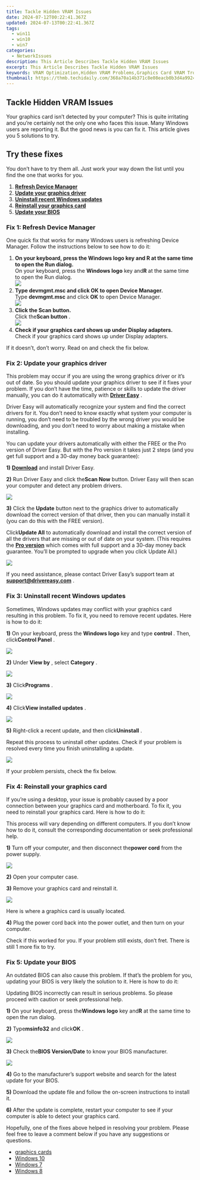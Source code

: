 ```yaml
---
title: Tackle Hidden VRAM Issues
date: 2024-07-12T00:22:41.367Z
updated: 2024-07-13T00:22:41.367Z
tags:
  - win11
  - win10
  - win7
categories:
  - NetworkIssues
description: This Article Describes Tackle Hidden VRAM Issues
excerpt: This Article Describes Tackle Hidden VRAM Issues
keywords: VRAM Optimization,Hidden VRAM Problems,Graphics Card VRAM Troubleshooting,VRAM Configuration Tips,Enhancing VRAM Performance,Addressing Graphics Card RAM Issues,VRAM Firmware Update Guide
thumbnail: https://thmb.techidaily.com/368a70a14b371c8e08eacb0b3d4a99240a39fbb092918116ea6d8f331f8e83e6.jpg
---
```


## Tackle Hidden VRAM Issues

 Your graphics card isn’t detected by your computer? This is quite irritating and you’re certainly not the only one who faces this issue. Many Windows users are reporting it. But the good news is you can fix it. This article gives you 5 solutions to try.

## Try these fixes

 You don’t have to try them all. Just work your way down the list until you find the one that works for you.

1. **[Refresh Device Manager](#a)**
2. **[Update your graphics driver](#b)**
3. **[Uninstall recent Windows updates](#c)**
4. **[Reinstall your graphics card](#d)**
5. **[Update your BIOS](#e)** [](#e)

### Fix 1: Refresh Device Manager

 One quick fix that works for many Windows users is refreshing Device Manager. Follow the instructions below to see how to do it:  

1. **On your keyboard, press the Windows logo key and R at the same time to open the Run dialog.**  
 On your keyboard, press the **Windows logo**  key and**R** at the same time to open the Run dialog.  
![](https://images.drivereasy.com/wp-content/uploads/2019/06/2019-12-31_14-52-28.jpg)
2. **Type devmgmt.msc and click OK to open Device Manager.**  
 Type **devmgmt.msc** and click **OK** to open Device Manager.  
![](https://images.drivereasy.com/wp-content/uploads/2019/12/2019-12-31_15-32-37.jpg)
3. **Click the Scan button.**  
 Click the**Scan button** .  
![](https://images.drivereasy.com/wp-content/uploads/2019/12/2019-12-31_15-32-47.jpg)
4. **Check if your graphics card shows up under Display adapters.**  
 Check if your graphics card shows up under Display adapters.

 If it doesn’t, don’t worry. Read on and check the fix below.

### Fix 2: Update your graphics driver

 This problem may occur if you are using the wrong graphics driver or it’s out of date. So you should update your graphics driver to see if it fixes your problem. If you don’t have the time, patience or skills to update the driver manually, you can do it automatically with **[Driver Easy](https://tools.techidaily.com/drivereasy/download/)**  .

 Driver Easy will automatically recognize your system and find the correct drivers for it. You don’t need to know exactly what system your computer is running, you don’t need to be troubled by the wrong driver you would be downloading, and you don’t need to worry about making a mistake when installing.

 You can update your drivers automatically with either the FREE or the Pro version of Driver Easy. But with the Pro version it takes just 2 steps (and you get full support and a 30-day money back guarantee):

**1)** [](https://tools.techidaily.com/drivereasy/download/) **[Download](https://tools.techidaily.com/drivereasy/download/)**  and install Driver Easy.

**2)** Run Driver Easy and click the**Scan Now** button. Driver Easy will then scan your computer and detect any problem drivers.

![](https://images.drivereasy.com/wp-content/uploads/2019/12/2019-12-31_15-33-03.jpg)

**3)** Click the **Update**  button next to the graphics driver to automatically download the correct version of that driver, then you can manually install it (you can do this with the FREE version).

 Click**Update All** to automatically download and install the correct version of all the drivers that are missing or out of date on your system. (This requires the [](https://tools.techidaily.com/drivereasy/download/) **[Pro version](https://tools.techidaily.com/drivereasy/download/)**  which comes with full support and a 30-day money back guarantee. You’ll be prompted to upgrade when you click Update All.)

![](https://images.drivereasy.com/wp-content/uploads/2019/12/2019-12-31_15-33-11.jpg)

 If you need assistance, please contact Driver Easy’s support team at **[support@drivereasy.com](mailto:support@drivereasy.com)**  .

### Fix 3: Uninstall recent Windows updates

 Sometimes, Windows updates may conflict with your graphics card resulting in this problem. To fix it, you need to remove recent updates. Here is how to do it:

**1)** On your keyboard, press the **Windows logo** key and type **control** . Then, click**Control Panel** .

![](https://images.drivereasy.com/wp-content/uploads/2019/12/2019-12-31_15-40-24.jpg)

**2)** Under **View by** , select **Category** .

![](https://images.drivereasy.com/wp-content/uploads/2019/12/2019-12-31_15-40-29.jpg)

**3)** Click**Programs** .

![](https://images.drivereasy.com/wp-content/uploads/2019/12/2019-12-31_15-40-34.jpg)

**4)** Click**View installed updates** .

![](https://images.drivereasy.com/wp-content/uploads/2019/12/2019-12-31_15-40-38.jpg)

**5)** Right-click a recent update, and then click**Uninstall** .

 Repeat this process to uninstall other updates. Check if your problem is resolved every time you finish uninstalling a update.

![](https://images.drivereasy.com/wp-content/uploads/2019/12/2019-12-31_15-40-42.jpg)

If your problem persists, check the fix below.

### Fix 4: Reinstall your graphics card

 If you’re using a desktop, your issue is probably caused by a poor connection between your graphics card and motherboard. To fix it, you need to reinstall your graphics card. Here is how to do it:

 This process will vary depending on different computers. If you don’t know how to do it, consult the corresponding documentation or seek professional help.

**1)** Turn off your computer, and then disconnect the**power cord** from the power supply.

![](https://images.drivereasy.com/wp-content/uploads/2019/06/image-514.png)

**2)** Open your computer case.

**3)** Remove your graphics card and reinstall it.

![](https://images.drivereasy.com/wp-content/uploads/2019/06/image-504.png)

Here is where a graphics card is usually located.

**4)** Plug the power cord back into the power outlet, and then turn on your computer.

 Check if this worked for you. If your problem still exists, don’t fret. There is still 1 more fix to try.

### Fix 5: Update your BIOS

 An outdated BIOS can also cause this problem. If that’s the problem for you, updating your BIOS is very likely the solution to it. Here is how to do it:

 Updating BIOS incorrectly can result in serious problems. So please proceed with caution or seek professional help.

**1)** On your keyboard, press the**Windows logo** key and**R** at the same time to open the run dialog.

**2)** Type**msinfo32** and click**OK** .

![](https://images.drivereasy.com/wp-content/uploads/2019/06/image-493.png)

**3)** Check the**BIOS Version/Date** to know your BIOS manufacturer.

![](https://images.drivereasy.com/wp-content/uploads/2019/06/image-495.png)

**4)** Go to the manufacturer’s support website and search for the latest update for your BIOS.

**5)** Download the update file and follow the on-screen instructions to install it.

**6)** After the update is complete, restart your computer to see if your computer is able to detect your graphics card.

 Hopefully, one of the fixes above helped in resolving your problem. Please feel free to leave a comment below if you have any suggestions or questions.  

* [graphics cards](https://tools.techidaily.com/drivereasy/download/)
* [Windows 10](https://tools.techidaily.com/drivereasy/download/)
* [Windows 7](https://tools.techidaily.com/drivereasy/download/)
* [Windows 8](https://tools.techidaily.com/drivereasy/download/)

<ins class="adsbygoogle"
     style="display:block"
     data-ad-format="autorelaxed"
     data-ad-client="ca-pub-7571918770474297"
     data-ad-slot="1223367746"></ins>



<ins class="adsbygoogle"
     style="display:block"
     data-ad-client="ca-pub-7571918770474297"
     data-ad-slot="8358498916"
     data-ad-format="auto"
     data-full-width-responsive="true"></ins>




